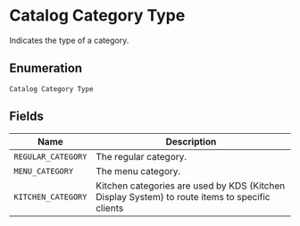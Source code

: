 
# Catalog Category Type

Indicates the type of a category.

## Enumeration

`Catalog Category Type`

## Fields

| Name | Description |
|  --- | --- |
| `REGULAR_CATEGORY` | The regular category. |
| `MENU_CATEGORY` | The menu category. |
| `KITCHEN_CATEGORY` | Kitchen categories are used by KDS (Kitchen Display System) to route items to specific clients |

